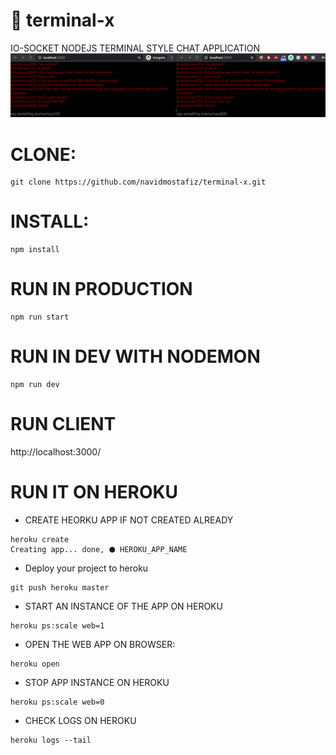 # :strawberry: terminal-x
IO-SOCKET NODEJS TERMINAL STYLE CHAT APPLICATION
![terminal-x screenshot](https://github.com/navidmostafiz/terminal-x/blob/master/screenshot2.png)

# CLONE: 
```
git clone https://github.com/navidmostafiz/terminal-x.git
```

# INSTALL: 
```
npm install
```

# RUN IN PRODUCTION
```
npm run start
```

# RUN IN DEV WITH NODEMON
```
npm run dev
```

# RUN CLIENT
http://localhost:3000/

# RUN IT ON HEROKU
* CREATE HEORKU APP IF NOT CREATED ALREADY
```
heroku create
Creating app... done, ⬢ HEROKU_APP_NAME
```
* Deploy your project to heroku
```
git push heroku master
```
* START AN INSTANCE OF THE APP ON HEROKU
```
heroku ps:scale web=1
```
* OPEN THE WEB APP ON BROWSER:
```
heroku open
```
* STOP APP INSTANCE ON HEROKU
```
heroku ps:scale web=0
```
* CHECK LOGS ON HEROKU
```
heroku logs --tail
```